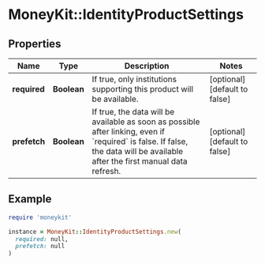 # MoneyKit::IdentityProductSettings

## Properties

| Name | Type | Description | Notes |
| ---- | ---- | ----------- | ----- |
| **required** | **Boolean** | If true, only institutions supporting this product will be available. | [optional][default to false] |
| **prefetch** | **Boolean** | If true, the data will be available as soon as possible after linking, even if &#x60;required&#x60; is false. If false, the data will be available after the first manual data refresh. | [optional][default to false] |

## Example

```ruby
require 'moneykit'

instance = MoneyKit::IdentityProductSettings.new(
  required: null,
  prefetch: null
)
```

